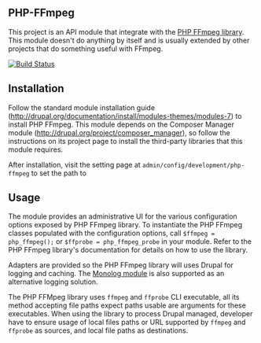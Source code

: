 ## PHP-FFmpeg

This project is an API module that integrate with the [PHP FFmpeg library](admin/config/development/php-ffmpeg).
This module doesn't do anything by itself and is usually extended by other projects that do something useful with
FFmpeg.

[![Build Status](https://travis-ci.org/FloeDesignTechnologies/drupal-php-ffmpeg.svg?branch=7.x-1.x)](https://travis-ci.org/FloeDesignTechnologies/drupal-php-ffmpeg)

## Installation

Follow the standard module installation guide (http://drupal.org/documentation/install/modules-themes/modules-7)
to install PHP FFmpeg. This module depends on the Composer Manager module (http://drupal.org/project/composer_manager),
so follow the instructions on its project page to install the third-party libraries that this module requires. 

After installation, visit the setting page at `admin/config/development/php-ffmpeg` to set the path to

## Usage

The module provides an administrative UI for the various configuration options exposed by PHP FFmpeg library. To
instantiate the PHP FFmpeg classes populated with the configuration options, call `$ffmpeg = php_ffmpeg();` or
`$ffprobe = php_ffmpeg_probe` in your module. Refer to the PHP FFmpeg library's documentation for details on how to use
the library.

Adapters are provided so the PHP FFmpeg library will uses Drupal for logging and caching. The [Monolog module](https://drupal.org/project/monolog)
is also supported as an alternative logging solution.

The PHP FFMpeg library uses `ffmpeg` and `ffprobe` CLI executable, all its method accepting file paths expect paths
usable are arguments for these executables. When using the library to process Drupal managed, developer have to ensure
usage of local files paths or URL supported by `ffmpeg` and `ffprobe` as sources, and local file paths as destinations.  